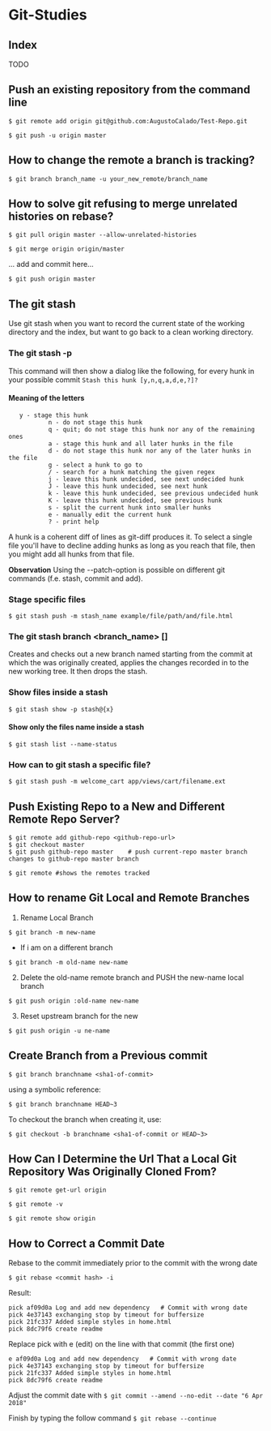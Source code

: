 # Git-Studies

## Index
TODO

## Push an existing repository from the command line
`$ git remote add origin git@github.com:AugustoCalado/Test-Repo.git`

`$ git push -u origin master`

## How to change the remote a branch is tracking?
`$ git branch branch_name -u your_new_remote/branch_name`

## How to solve git refusing to merge unrelated histories on rebase?

`$ git pull origin master --allow-unrelated-histories`

`$ git merge origin origin/master`

... add and commit here...

`$ git push origin master`

## The git stash 
Use git stash when you want to record the current state of the working directory and the index, but want to go back to a clean working directory. 

### The git stash -p 
This command will then show a dialog like the following, for every hunk in your possible commit
`Stash this hunk [y,n,q,a,d,e,?]?`

#### Meaning of the letters
```
   y - stage this hunk
           n - do not stage this hunk
           q - quit; do not stage this hunk nor any of the remaining ones
           a - stage this hunk and all later hunks in the file
           d - do not stage this hunk nor any of the later hunks in the file
           g - select a hunk to go to
           / - search for a hunk matching the given regex
           j - leave this hunk undecided, see next undecided hunk
           J - leave this hunk undecided, see next hunk
           k - leave this hunk undecided, see previous undecided hunk
           K - leave this hunk undecided, see previous hunk
           s - split the current hunk into smaller hunks
           e - manually edit the current hunk
           ? - print help
```

A hunk is a coherent diff of lines as git-diff produces it. To select a single file you'll have to decline adding hunks as long as you reach that file, then you might add all hunks from that file.

**Observation**
Using the --patch-option is possible on different git commands (f.e. stash, commit and add).

### Stage specific files
`$ git stash push -m stash_name example/file/path/and/file.html`

### The git stash branch <branch_name> [<stashnumber>]
Creates and checks out a new branch named <branchname> starting from the commit at which the <stash> was originally created, applies the changes recorded in <stash> to the new working tree. It then drops the stash. 
   
### Show files inside a stash
`$ git stash show -p stash@{x}`

#### Show only the files name inside a stash
`$ git stash list --name-status`

### How can to git stash a specific file?
`$ git stash push -m welcome_cart app/views/cart/filename.ext`

## Push Existing Repo to a New and Different Remote Repo Server?

```
$ git remote add github-repo <github-repo-url>
$ git checkout master
$ git push github-repo master    # push current-repo master branch changes to github-repo master branch

$ git remote #shows the remotes tracked
```

## How to rename Git Local and Remote Branches

1. Rename Local Branch

`$ git branch -m new-name`

   * If i am on a different branch
   
   `$ git branch -m old-name new-name`
   
2. Delete the old-name remote branch and PUSH the new-name local branch

`$ git push origin :old-name new-name`

3. Reset upstream branch for the new

`$ git push origin -u ne-name`


## Create Branch from a Previous commit

`$ git branch branchname <sha1-of-commit>`

using a symbolic reference:

`$ git branch branchname HEAD~3`

To checkout the branch when creating it, use:

`$ git checkout -b branchname <sha1-of-commit or HEAD~3>`

## How Can I Determine the Url That a Local Git Repository Was Originally Cloned From?

`$ git remote get-url origin`

`$ git remote -v`

`$ git remote show origin`

## How to Correct a Commit Date
Rebase to the commit immediately prior to the commit with the wrong date

`$ git rebase <commit hash> -i`


Result:
```
pick af09d0a Log and add new dependency   # Commit with wrong date
pick 4e37143 exchanging stop by timeout for buffersize                                                                                   pick 21fc337 Added simple styles in home.html                                                                                           pick 8dc79f6 create readme             
```

Replace pick with e (edit) on the line with that commit (the first one)
```
e af09d0a Log and add new dependency   # Commit with wrong date
pick 4e37143 exchanging stop by timeout for buffersize                                                                                   pick 21fc337 Added simple styles in home.html                                                                                           pick 8dc79f6 create readme             
```

Adjust the commit date with 
`$ git commit --amend --no-edit --date "6 Apr 2018"`

Finish by typing the follow command
`$ git rebase --continue`
